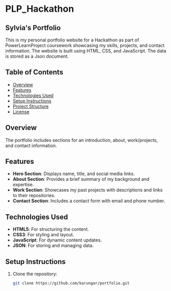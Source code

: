# PLP_Hackathon
## Sylvia's Portfolio

This is my personal portfolio website for a Hackathon as part of PowerLearnProject coursework showcasing my skills, projects, and contact information. The website is built using HTML, CSS, and JavaScript. The data is stored as a Json document.

## Table of Contents

- [Overview](#overview)
- [Features](#features)
- [Technologies Used](#technologies-used)
- [Setup Instructions](#setup-instructions)
- [Project Structure](#project-structure)
- [License](#license)

## Overview

The portfolio includes sections for an introduction, about, work/projects, and contact information.

## Features

- **Hero Section**: Displays name, title, and social media links.
- **About Section**: Provides a brief summary of my background and expertise.
- **Work Section**: Showcases my past projects with descriptions and links to their repositories.
- **Contact Section**: Includes a contact form with email and phone number.

## Technologies Used

- **HTML5**: For structuring the content.
- **CSS3**: For styling and layout.
- **JavaScript**: For dynamic content updates.
- **JSON**: For storing and managing data.

## Setup Instructions

1. Clone the repository:
   ```bash
   git clone https://github.com/karungar/portfolio.git

